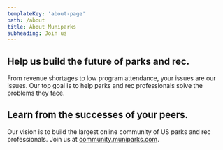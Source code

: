 ```yaml
---
templateKey: 'about-page'
path: /about
title: About Muniparks
subheading: Join us
---
```

## Help us build the future of parks and rec.
From revenue shortages to low program attendance, your issues are our issues. Our top goal is to help parks and rec professionals solve the problems they face.

## Learn from the successes of your peers.
Our vision is to build the largest online community of US parks and rec professionals. Join us at <a href="https://community.muniparks.com">community.muniparks.com</a>.